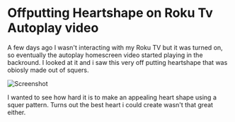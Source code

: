 # Offputting Heartshape on Roku Tv Autoplay video

A few days ago I wasn't interacting with my Roku TV but it was turned on, so eventually the autoplay homescreen video started playing in the backround. I looked at it and i saw this very off putting heartshape that was obiosly made out of squers. 

![Screenshot](assets/screenshot.png)

I wanted to see how hard it is to make an appealing heart shape using a squer pattern. Turns out the best heart i could create wasn't that great either. 
